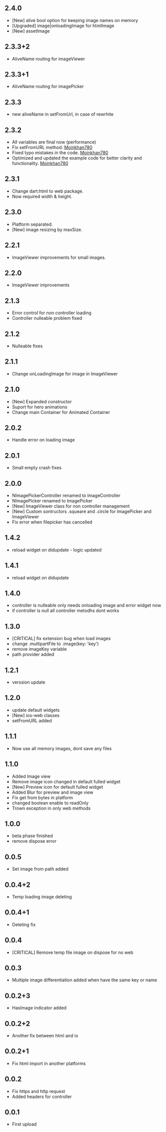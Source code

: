 ## 2.4.0
* [New] alive bool option for keeping image names on memory
* [Upgraded] image|onloadingImage for htmlImage
* [New] assetImage

## 2.3.3+2
* AliveName routing for imageViewer

## 2.3.3+1
* AliveName routing for imagePicker

## 2.3.3
* new aliveName in setFromUrl, in case of rewrhite

## 2.3.2
* All variables are final now (performance)
* Fix setFromURL method. [Moinkhan780](https://github.com/moinkhan780)
* Fixed typo mistakes in the code. [Moinkhan780](https://github.com/moinkhan780)
* Optimized and updated the example code for better clarity and functionality. [Moinkhan780](https://github.com/moinkhan780)

## 2.3.1
* Change dart:html to web package.
* Now required width & height.

## 2.3.0
* Platform separated.
* [New] image resizing by maxSize.

## 2.2.1
* ImageViewer improvements for small images.

## 2.2.0
* ImageViewer improvements

## 2.1.3
* Error control for non controller loading
* Controller nulleable problem fixed

## 2.1.2
* Nulleable fixes

## 2.1.1
* Change onLoadingImage for image in ImageViewer

## 2.1.0
* [New] Expanded constructor
* Suport for hero animations
* Change main Container for Animated Container

## 2.0.2
* Handle error on loading image

## 2.0.1
* Small empty crash fixes

## 2.0.0
* NImagePickerController renamed to ImageController
* NImagePicker renamed to ImagePicker
* [New] ImageViewer class for non controller management
* [New] Custom sontructors .squeare and .circle for ImagePicker and ImageViewer
* Fix error when filepicker has cancelled

## 1.4.2
* reload widget on didupdate - logic updated

## 1.4.1
* reload widget on didupdate

## 1.4.0
* controller is nulleable only needs onloading image and error widget now
* if controller is null all controller metodhs dont works

## 1.3.0
* [CRITICAL] fix extension bug when load images
* change .multipartFile to .image(key: 'key')
* remove imageKey variable
* path provider added

## 1.2.1
* verssion update

## 1.2.0
* update default widgets
* [New] ios-web classes
* setFromURL added

## 1.1.1
* Now use all memory images, dont save any files

## 1.1.0
* Added Image view
* Remove image icon changed in default fulled widget
* [New] Preview icon for default fulled widget
* Added Blur for preview and image view
* Fix get from bytes in platform
* changed boolean enable to readOnly
* Trown exception in only web methods

## 1.0.0
* beta phase finished
* remove dispose error

## 0.0.5
* Set image from path added

## 0.0.4+2
* Temp loading image deleting

## 0.0.4+1
* Deleting fix

## 0.0.4
* [CRITICAL] Remove temp file image on dispose for no web

## 0.0.3
* Multiple image differentiation added when have the same key or name

## 0.0.2+3
* HasImage indicator added

## 0.0.2+2
* Another fix between html and io

## 0.0.2+1
* Fix html import in another platforms

## 0.0.2
* Fix https and http request
* Added headers for controller

## 0.0.1
* First upload